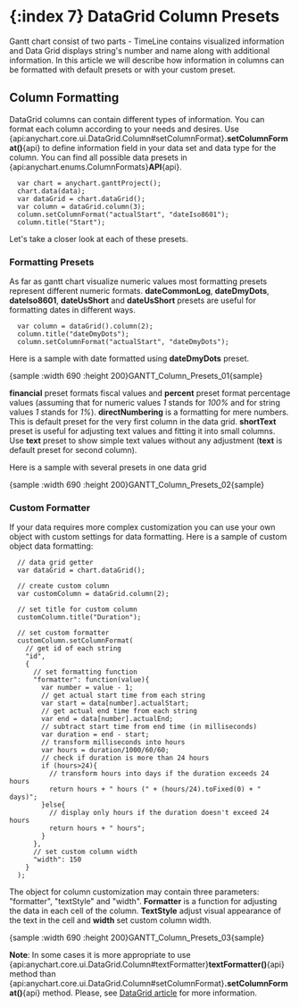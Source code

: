 {:index 7}
DataGrid Column Presets
===========


  
Gantt chart consist of two parts - TimeLine contains visualized information and Data Grid displays string's number and name along with additional information. In this article we will describe how information in columns can be formatted with default presets or with your custom preset.

## Column Formatting

DataGrid columns can contain different types of information. You can format each column according to your needs and desires. Use {api:anychart.core.ui.DataGrid.Column#setColumnFormat}**.setColumnFormat()**{api} to define information field in your data set and data type for the column. You can find all possible data presets in {api:anychart.enums.ColumnFormats}**API**{api}. 

```
  var chart = anychart.ganttProject();
  chart.data(data);
  var dataGrid = chart.dataGrid();
  var column = dataGrid.column(3);
  column.setColumnFormat("actualStart", "dateIso8601");
  column.title("Start");
```

Let's take a closer look at each of these presets.

### Formatting Presets

As far as gantt chart visualize numeric values most formatting presets represent different numeric formats. **dateCommonLog**, **dateDmyDots**, **dateIso8601**, **dateUsShort** and **dateUsShort** presets are useful for formatting dates in different ways. 
  
```
  var column = dataGrid().column(2);
  column.title("dateDmyDots");
  column.setColumnFormat("actualStart", "dateDmyDots");
```
  
Here is a sample with date formatted using **dateDmyDots** preset.

{sample :width 690 :height 200}GANTT\_Column\_Presets\_01{sample}

**financial** preset formats fiscal values and **percent** preset format percentage values (assuming that for numeric values *1* stands for *100%* and for string values *1* stands for *1%*). **directNumbering** is a formatting for mere numbers. This is default preset for the very first column in the data grid. **shortText** preset is useful for adjusting text values and fitting it into small columns. Use **text** preset to show simple text values without any adjustment (**text** is default preset for second column).
  
  
Here is a sample with several presets in one data grid

{sample :width 690 :height 200}GANTT\_Column\_Presets\_02{sample}

### Custom Formatter

If your data requires more complex customization you can use your own object with custom settings for data formatting. Here is a sample of custom object data formatting: 

```
  // data grid getter
  var dataGrid = chart.dataGrid();

  // create custom column
  var customColumn = dataGrid.column(2);

  // set title for custom column
  customColumn.title("Duration");

  // set custom formatter
  customColumn.setColumnFormat(
    // get id of each string
    "id", 
    {
      // set formatting function
      "formatter": function(value){
        var number = value - 1;
        // get actual start time from each string
        var start = data[number].actualStart;
        // get actual end time from each string
        var end = data[number].actualEnd;
        // subtract start time from end time (in milliseconds)
        var duration = end - start;
        // transform milliseconds into hours
        var hours = duration/1000/60/60;
        // check if duration is more than 24 hours
        if (hours>24){
          // transform hours into days if the duration exceeds 24 hours
          return hours + " hours (" + (hours/24).toFixed(0) + " days)";
        }else{
          // display only hours if the duration doesn't exceed 24 hours
          return hours + " hours";
        }
      },
      // set custom column width
      "width": 150
    }
  );
```

The object for column customization may contain three parameters: "formatter", "textStyle" and "width". **Formatter** is a function for adjusting the data in each cell of the column. **TextStyle** adjust visual appearance of the text in the cell and **width** set custom column width.

{sample :width 690 :height 200}GANTT\_Column\_Presets\_03{sample}

**Note**: In some cases it is more appropriate to use {api:anychart.core.ui.DataGrid.Column#textFormatter}**textFormatter()**{api} method than {api:anychart.core.ui.DataGrid.Column#setColumnFormat}**.setColumnFormat()**{api} method. Please, see [DataGrid article](./DataGrid#content) for more information.